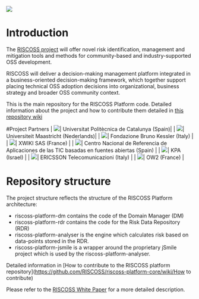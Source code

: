![](https://github.com/riscoss/riscoss-platform-core/wiki/images/logo_riscoss_DSP.png)
# Introduction

The [RISCOSS project](http://www.riscoss.eu) will offer novel risk identification, management and mitigation tools and methods for community-based and industry-supported OSS development. 

RISCOSS will deliver a decision-making management platform integrated in a business-oriented decision-making framework, which together support placing technical OSS adoption decisions into organizational, business strategy and broader OSS community context.

This is the main repository for the RISCOSS Platform code. Detailed information about the project and how to contribute them detailed in  [this repository wiki](https://github.com/RISCOSS/riscoss-platform-core/wiki)

#Project Partners
| ![](https://github.com/riscoss/riscoss-platform-core/wiki/images/partners/upc_logo.jpg)| Universitat Politècnica de Catalunya (Spain)|
| ![](https://github.com/riscoss/riscoss-platform-core/wiki/images/partners/maastricht_logo.jpg)| Universiteit Maastricht (Nederlands)|
| ![](https://github.com/riscoss/riscoss-platform-core/wiki/images/partners/FBK_logo.jpg)| Fondazione Bruno Kessler (Italy) |
| ![](https://github.com/riscoss/riscoss-platform-core/wiki/images/partners/xwiki_logo.jpg)| XWIKI SAS (France) |
| ![](https://github.com/riscoss/riscoss-platform-core/wiki/images/partners/xwiki_logo.jpg)| Centro Nacional de Referencia de Aplicaciones de las TIC basadas en fuentes abiertas (Spain) |
| ![](https://github.com/riscoss/riscoss-platform-core/wiki/images/partners/kpa_logo.jpg)| KPA (Israel) |
| ![](https://github.com/riscoss/riscoss-platform-core/wiki/images/partners/ericsson_logo.jpg)| ERICSSON Telecomunicazioni (Italy) |
| ![](https://github.com/riscoss/riscoss-platform-core/wiki/images/partners/kpa_logo.jpg)| OW2 (France) |


# Repository structure

The project structure reflects the structure of the RISCOSS Platform architecture:

* riscoss-platform-dm contains the code of the Domain Manager (DM)
* riscoss-platform-rdr contains the code for the Risk Data Repository (RDR)
* riscoss-platform-analyser is the engine which calculates risk based on data-points stored in the RDR.
* riscoss-platform-jsmile is a wrapper around the proprietary jSmile project which is used by the riscoss-platform-analyser.

Detailed information in  [How to contribute to the RISCOSS platform repository](https://github.com/RISCOSS/riscoss-platform-core/wiki/How to contribute) 

Please refer to the [RISCOSS White Paper](http://www.riscoss.eu/bin/download/Discover/Whitepaper/RISCOSS-Whitepaper.pdf) for a more detailed description.


